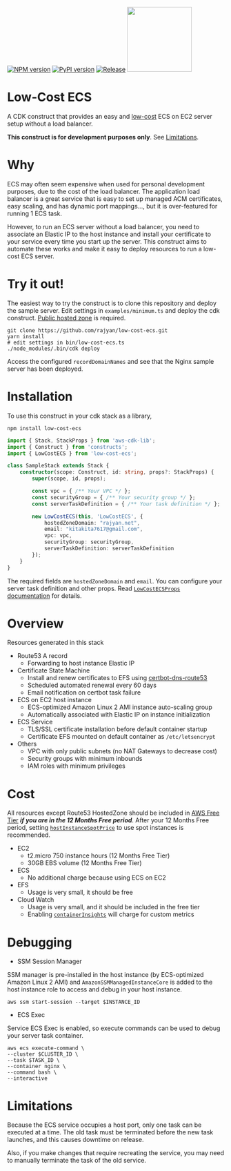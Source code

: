 [![NPM version](https://img.shields.io/npm/v/low-cost-ecs?color=brightgreen)](https://www.npmjs.com/package/low-cost-ecs)
[![PyPI version](https://img.shields.io/pypi/v/low-cost-ecs?color=brightgreen)](https://pypi.org/project/low-cost-ecs)
[![Release](https://github.com/rajyan/low-cost-ecs/workflows/release/badge.svg)](https://github.com/rajyan/low-cost-ecs/actions/workflows/release.yml)
[<img src="https://constructs.dev/badge?package=low-cost-ecs" width="150">](https://constructs.dev/packages/low-cost-ecs)

# Low-Cost ECS

A CDK construct that provides an easy and [low-cost](#cost) ECS on EC2 server setup without a load balancer.

**This construct is for development purposes only**. See [Limitations](#limitations).

# Why

ECS may often seem expensive when used for personal development purposes, due to the cost of the load balancer.
The application load balancer is a great service that is easy to set up managed ACM certificates, easy scaling, and has dynamic port mappings..., but it is over-featured for running 1 ECS task.

However, to run an ECS server without a load balancer, you need to associate an Elastic IP to the host instance and install your certificate to your service every time you start up the server.
This construct aims to automate these works and make it easy to deploy resources to run a low-cost ECS server.

# Try it out!

The easiest way to try the construct is to clone this repository and deploy the sample server.
Edit settings in `examples/minimum.ts` and deploy the cdk construct. [Public hosted zone](https://docs.aws.amazon.com/Route53/latest/DeveloperGuide/AboutHZWorkingWith.html) is required.

```
git clone https://github.com/rajyan/low-cost-ecs.git
yarn install
# edit settings in bin/low-cost-ecs.ts
./node_modules/.bin/cdk deploy
```

Access the configured `recordDomainNames` and see that the Nginx sample server has been deployed.

# Installation

To use this construct in your cdk stack as a library,

```
npm install low-cost-ecs
```

```ts
import { Stack, StackProps } from 'aws-cdk-lib';
import { Construct } from 'constructs';
import { LowCostECS } from 'low-cost-ecs';

class SampleStack extends Stack {
    constructor(scope: Construct, id: string, props?: StackProps) {
        super(scope, id, props);

        const vpc = { /** Your VPC */ };
        const securityGroup = { /** Your security group */ };
        const serverTaskDefinition = { /** Your task definition */ };

        new LowCostECS(this, 'LowCostECS', {
            hostedZoneDomain: "rajyan.net",
            email: "kitakita7617@gmail.com",
            vpc: vpc,
            securityGroup: securityGroup,
            serverTaskDefinition: serverTaskDefinition
        });
    }
}
```

The required fields are `hostedZoneDomain` and `email`.
You can configure your server task definition and other props. Read [`LowCostECSProps` documentation](https://github.com/rajyan/low-cost-ecs/blob/main/API.md#low-cost-ecs.LowCostECSProps) for details.

# Overview

Resources generated in this stack

* Route53 A record
  * Forwarding to host instance Elastic IP
* Certificate State Machine
  * Install and renew certificates to EFS using [certbot-dns-route53](https://certbot-dns-route53.readthedocs.io/en/stable/)
  * Scheduled automated renewal every 60 days
  * Email notification on certbot task failure
* ECS on EC2 host instance
  * ECS-optimized Amazon Linux 2 AMI instance auto-scaling group
  * Automatically associated with Elastic IP on instance initialization
* ECS Service
  * TLS/SSL certificate installation before default container startup
  * Certificate EFS mounted on default container as `/etc/letsencrypt`
* Others
  * VPC with only public subnets (no NAT Gateways to decrease cost)
  * Security groups with minimum inbounds
  * IAM roles with minimum privileges

# Cost

All resources except Route53 HostedZone should be included in [AWS Free Tier](https://docs.aws.amazon.com/whitepapers/latest/how-aws-pricing-works/get-started-with-the-aws-free-tier.html)
***if you are in the 12 Months Free period***.
After your 12 Months Free period, setting [`hostInstanceSpotPrice`](https://github.com/rajyan/low-cost-ecs/blob/main/API.md#low-cost-ecs.LowCostECSProps.property.hostInstanceSpotPrice) to use spot instances is recommended.

* EC2
  * t2.micro 750 instance hours (12 Months Free Tier)
  * 30GB EBS volume (12 Months Free Tier)
* ECS
  * No additional charge because using ECS on EC2
* EFS
  * Usage is very small, it should be free
* Cloud Watch
  * Usage is very small, and it should be included in the free tier
  * Enabling [`containerInsights`](https://github.com/rajyan/low-cost-ecs/blob/main/API.md#low-cost-ecs.LowCostECSProps.property.containerInsights) will charge for custom metrics

# Debugging

* SSM Session Manager

SSM manager is pre-installed in the host instance (by ECS-optimized Amazon Linux 2 AMI) and `AmazonSSMManagedInstanceCore` is added to the host instance role to access and debug in your host instance.

```
aws ssm start-session --target $INSTANCE_ID
```

* ECS Exec

Service ECS Exec is enabled, so execute commands can be used to debug your server task container.

```
aws ecs execute-command \
--cluster $CLUSTER_ID \
--task $TASK_ID \
--container nginx \
--command bash \
--interactive
```

# Limitations

Because the ECS service occupies a host port, only one task can be executed at a time.
The old task must be terminated before the new task launches, and this causes downtime on release.

Also, if you make changes that require recreating the service, you may need to manually terminate the task of the old service.

